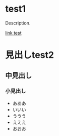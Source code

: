 # test1
Description.

[link test](https://www.yahoo.co.jp)

# 見出しtest2
## 中見出し
### 小見出し
- あああ
- いいい
- ううう
- えええ
- おおお
